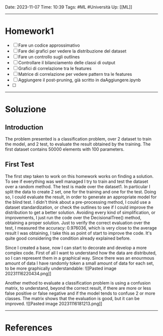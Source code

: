 Date: 2023-11-07
Time: 10:39
Tags: #ML #Università 
Up: [[ML]]

---
# Homework1

- [ ] Fare un codice approssimativo
- [ ] Fare dei grafici per vedere la distribuzione del dataset
- [ ] Fare un controllo sugli outlines
- [ ] Controllare il bilanciamento delle classi di output
- [ ] Grafici di correlazione tra le features
- [ ] Matrice di correlazione per vedere pattern tra le features
- [ ] Aggiungere il post-pruning, già scritto in daAggiungere.ipynb
- [ ] 

---
# Soluzione

## Introduction
The problem presented is a classification problem, over 2 dataset to train the model, and 2 test, to evaluate the result obtained by the training. The first dataset contains 50000 elements with 100 parameters.  

## First Test
The first step taken to work on this homework works on finding a solution. To see if everything was well managed I try to train and test the dataset over a random method. The test is made over the dataset1. In particular I split the data to create 2 set, one for the training and one for the test. Doing so, I could evaluate the result, in order to generate an appropriate model for the blind test. I didn't think about a pre-processing method, I could use a dataset standardization, or check the outlines to see if I could improve the distribution to get a better solution. Avoiding every kind of simplification, or improvements, I just run the code over the DecisionalTree() method, obtaining a proper solution. Just to verify the correct evaluation over the test, I measured the accuracy: 0.976036, which is very close to the average result I was obtaining, I take this as point of start to improve the code. It's quite good considering the condition already explained before. 

Since I created a base, now I can start to decorate and develop a more complex code.
First of all I want to understand how the data are distributed, so I can represent them in a graphical way. Since there was an enourmous amount of data I have randomly token a small amount of data for each set, to be more graphically understandable:
![[Pasted image 20231116220434.png]] 


Another method to evaluate a classification problem is using a confusion matrix, to understand, beyond the correct result, if there are more or less false positive or false negative and if the model tends to confuse 2 or more classes. The matrix shows that the evaluation is good, but it can be improved.
![[Pasted image 20231116181213.png]]



---
# References
